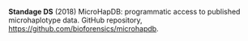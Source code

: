 **Standage DS** (2018) MicroHapDB: programmatic access to published microhaplotype data. GitHub repository, https://github.com/bioforensics/microhapdb.
